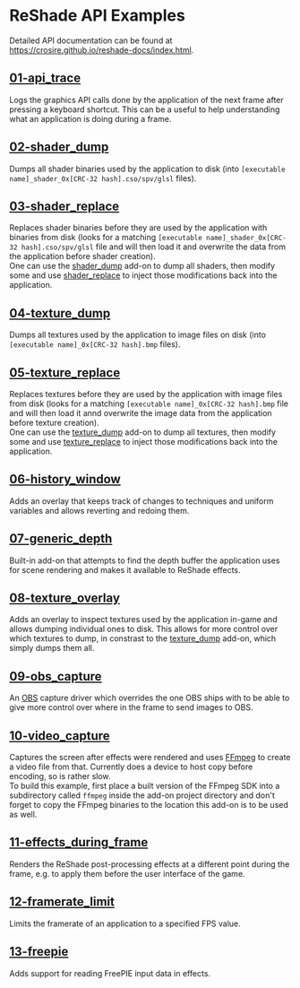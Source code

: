 ReShade API Examples
====================

Detailed API documentation can be found at https://crosire.github.io/reshade-docs/index.html.

## [01-api_trace](/examples/01-api_trace)

Logs the graphics API calls done by the application of the next frame after pressing a keyboard shortcut. This can be a useful to help understanding what an application is doing during a frame.

## [02-shader_dump](/examples/02-shader_dump)

Dumps all shader binaries used by the application to disk (into `[executable name]_shader_0x[CRC-32 hash].cso/spv/glsl` files).

## [03-shader_replace](/examples/03-shader_replace)

Replaces shader binaries before they are used by the application with binaries from disk (looks for a matching `[executable name]_shader_0x[CRC-32 hash].cso/spv/glsl` file and will then load it and overwrite the data from the application before shader creation).\
One can use the [shader_dump](#02-shader_dump) add-on to dump all shaders, then modify some and use [shader_replace](#03-shader_replace) to inject those modifications back into the application.

## [04-texture_dump](/examples/04-texture_dump)

Dumps all textures used by the application to image files on disk (into `[executable name]_0x[CRC-32 hash].bmp` files).

## [05-texture_replace](/examples/05-texture_replace)

Replaces textures before they are used by the application with image files from disk (looks for a matching `[executable name]_0x[CRC-32 hash].bmp` file and will then load it annd overwrite the image data from the application before texture creation).\
One can use the [texture_dump](#04-texture_dump) add-on to dump all textures, then modify some and use [texture_replace](#05-texture_replace) to inject those modifications back into the application.

## [06-history_window](/examples/06-history_window)

Adds an overlay that keeps track of changes to techniques and uniform variables and allows reverting and redoing them.

## [07-generic_depth](/examples/07-generic_depth)

Built-in add-on that attempts to find the depth buffer the application uses for scene rendering and makes it available to ReShade effects.

## [08-texture_overlay](/examples/08-texture_overlay)

Adds an overlay to inspect textures used by the application in-game and allows dumping individual ones to disk. This allows for more control over which textures to dump, in constrast to the [texture_dump](#04-texture_dump) add-on, which simply dumps them all.

## [09-obs_capture](/examples/09-obs_capture)

An [OBS](https://obsproject.com/) capture driver which overrides the one OBS ships with to be able to give more control over where in the frame to send images to OBS.

## [10-video_capture](/examples/10-video_capture)

Captures the screen after effects were rendered and uses [FFmpeg](https://ffmpeg.org/) to create a video file from that. Currently does a device to host copy before encoding, so is rather slow.\
To build this example, first place a built version of the FFmpeg SDK into a subdirectory called `ffmpeg` inside the add-on project directory and don't forget to copy the FFmpeg binaries to the location this add-on is to be used as well.

## [11-effects_during_frame](/examples/11-effects_during_frame)

Renders the ReShade post-processing effects at a different point during the frame, e.g. to apply them before the user interface of the game.

## [12-framerate_limit](/examples/12-framerate_limit)

Limits the framerate of an application to a specified FPS value.

## [13-freepie](/examples/13-freepie)

Adds support for reading FreePIE input data in effects.
